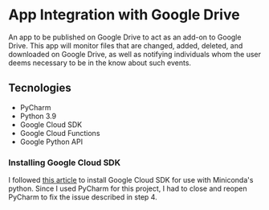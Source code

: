 # App Integration with Google Drive

An app to be published on Google Drive to act as an add-on to 
Google Drive. This app will monitor files that are changed, added, 
deleted, and downloaded on Google Drive, as well as notifying 
individuals whom the user deems necessary to be in the know about 
such events. 

## Tecnologies
* PyCharm
* Python 3.9
* Google Cloud SDK
* Google Cloud Functions
* Google Python API

### Installing Google Cloud SDK
I followed [this article](https://medium.com/swlh/installing-google-cloud-sdk-to-use-python-from-anaconda-94890014e4e8)
to install Google Cloud SDK for use with Miniconda's python. 
Since I used PyCharm for this project, I had to close and reopen 
PyCharm to fix the issue described in step 4.
